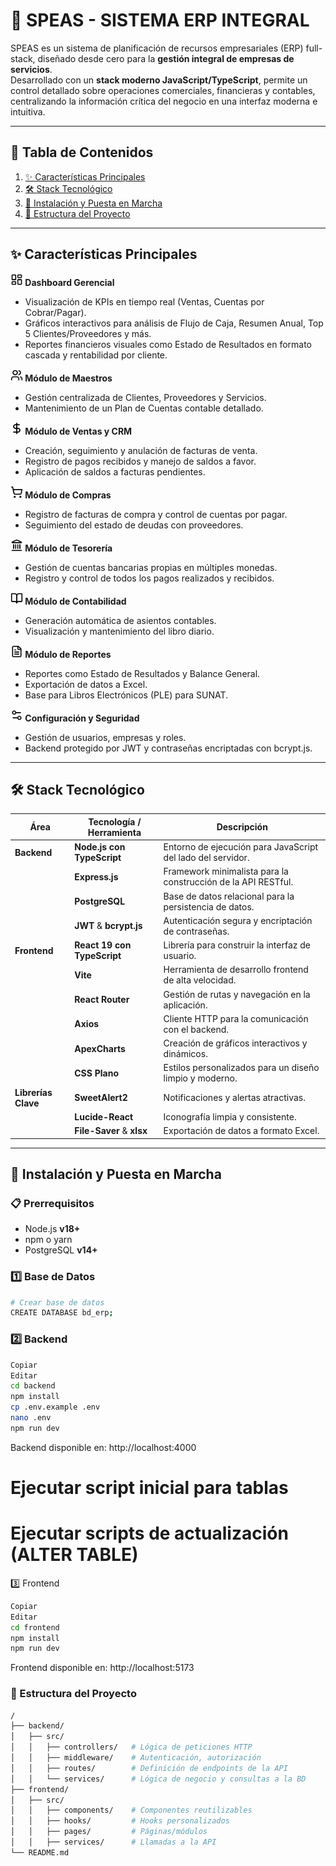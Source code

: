 # 🚀 SPEAS - SISTEMA ERP INTEGRAL

SPEAS es un sistema de planificación de recursos empresariales (ERP) full-stack, diseñado desde cero para la **gestión integral de empresas de servicios**.  
Desarrollado con un **stack moderno JavaScript/TypeScript**, permite un control detallado sobre operaciones comerciales, financieras y contables, centralizando la información crítica del negocio en una interfaz moderna e intuitiva.

---

## 📜 Tabla de Contenidos
1. [✨ Características Principales](#-características-principales)
2. [🛠️ Stack Tecnológico](#️-stack-tecnológico)
3. [🚀 Instalación y Puesta en Marcha](#-instalación-y-puesta-en-marcha)
4. [📂 Estructura del Proyecto](#-estructura-del-proyecto)

---

## ✨ Características Principales

**<img src="https://raw.githubusercontent.com/lucide-icons/lucide/master/icons/layout-dashboard.svg" width="20"> Dashboard Gerencial**
- Visualización de KPIs en tiempo real (Ventas, Cuentas por Cobrar/Pagar).
- Gráficos interactivos para análisis de Flujo de Caja, Resumen Anual, Top 5 Clientes/Proveedores y más.
- Reportes financieros visuales como Estado de Resultados en formato cascada y rentabilidad por cliente.

**<img src="https://raw.githubusercontent.com/lucide-icons/lucide/master/icons/users.svg" width="20"> Módulo de Maestros**
- Gestión centralizada de Clientes, Proveedores y Servicios.
- Mantenimiento de un Plan de Cuentas contable detallado.

**<img src="https://raw.githubusercontent.com/lucide-icons/lucide/master/icons/dollar-sign.svg" width="20"> Módulo de Ventas y CRM**
- Creación, seguimiento y anulación de facturas de venta.
- Registro de pagos recibidos y manejo de saldos a favor.
- Aplicación de saldos a facturas pendientes.

**<img src="https://raw.githubusercontent.com/lucide-icons/lucide/master/icons/shopping-cart.svg" width="20"> Módulo de Compras**
- Registro de facturas de compra y control de cuentas por pagar.
- Seguimiento del estado de deudas con proveedores.

**<img src="https://raw.githubusercontent.com/lucide-icons/lucide/master/icons/landmark.svg" width="20"> Módulo de Tesorería**
- Gestión de cuentas bancarias propias en múltiples monedas.
- Registro y control de todos los pagos realizados y recibidos.

**<img src="https://raw.githubusercontent.com/lucide-icons/lucide/master/icons/book-open.svg" width="20"> Módulo de Contabilidad**
- Generación automática de asientos contables.
- Visualización y mantenimiento del libro diario.

**<img src="https://raw.githubusercontent.com/lucide-icons/lucide/master/icons/file-text.svg" width="20"> Módulo de Reportes**
- Reportes como Estado de Resultados y Balance General.
- Exportación de datos a Excel.
- Base para Libros Electrónicos (PLE) para SUNAT.

**<img src="https://raw.githubusercontent.com/lucide-icons/lucide/master/icons/settings-2.svg" width="20"> Configuración y Seguridad**
- Gestión de usuarios, empresas y roles.
- Backend protegido por JWT y contraseñas encriptadas con bcrypt.js.

---

## 🛠️ Stack Tecnológico

| Área             | Tecnología / Herramienta                          | Descripción |
|------------------|---------------------------------------------------|-------------|
| **Backend**      | **Node.js con TypeScript**                         | Entorno de ejecución para JavaScript del lado del servidor. |
|                  | **Express.js**                                     | Framework minimalista para la construcción de la API RESTful. |
|                  | **PostgreSQL**                                     | Base de datos relacional para la persistencia de datos. |
|                  | **JWT** & **bcrypt.js**                            | Autenticación segura y encriptación de contraseñas. |
| **Frontend**     | **React 19 con TypeScript**                        | Librería para construir la interfaz de usuario. |
|                  | **Vite**                                           | Herramienta de desarrollo frontend de alta velocidad. |
|                  | **React Router**                                   | Gestión de rutas y navegación en la aplicación. |
|                  | **Axios**                                          | Cliente HTTP para la comunicación con el backend. |
|                  | **ApexCharts**                                     | Creación de gráficos interactivos y dinámicos. |
|                  | **CSS Plano**                                      | Estilos personalizados para un diseño limpio y moderno. |
| **Librerías Clave** | **SweetAlert2**                                 | Notificaciones y alertas atractivas. |
|                  | **Lucide-React**                                   | Iconografía limpia y consistente. |
|                  | **File-Saver** & **xlsx**                          | Exportación de datos a formato Excel. |

---

## 🚀 Instalación y Puesta en Marcha

### 📋 Prerrequisitos
- Node.js **v18+**
- npm o yarn
- PostgreSQL **v14+**

### 1️⃣ Base de Datos
```bash
# Crear base de datos
CREATE DATABASE bd_erp;
```

### 2️⃣ Backend
```bash
Copiar
Editar
cd backend
npm install
cp .env.example .env
nano .env
npm run dev
```
Backend disponible en: http://localhost:4000
# Ejecutar script inicial para tablas
# Ejecutar scripts de actualización (ALTER TABLE)

3️⃣ Frontend
```bash
Copiar
Editar
cd frontend
npm install
npm run dev
```
Frontend disponible en: http://localhost:5173
### 📂 Estructura del Proyecto
```bash
/
├── backend/
│   ├── src/
│   │   ├── controllers/   # Lógica de peticiones HTTP
│   │   ├── middleware/    # Autenticación, autorización
│   │   ├── routes/        # Definición de endpoints de la API
│   │   └── services/      # Lógica de negocio y consultas a la BD
├── frontend/
│   ├── src/
│   │   ├── components/    # Componentes reutilizables
│   │   ├── hooks/         # Hooks personalizados
│   │   ├── pages/         # Páginas/módulos
│   │   ├── services/      # Llamadas a la API
└── README.md
```
